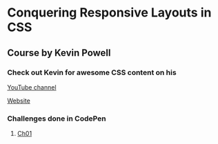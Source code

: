 # Conquering Responsive Layouts in CSS

## Course by Kevin Powell

### Check out Kevin for awesome CSS content on his

[YouTube channel](https://www.youtube.com/user/KepowOb/featured)

[Website](https://www.kevinpowell.co/)

### Challenges done in CodePen

1. [Ch01](https://codepen.io/over40dev/pen/qBOaVvy?editors=1100)
